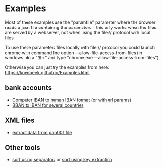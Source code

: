 # Examples

Most of these examples use the "paramfile" parameter where the browser reads a json file containing the parameters - this only works when the files are served by a webserver, not when using the file:// protocol with local files

To use these parameters files locally with file:// protocol you could launch chrome with command line option --allow-file-access-from-files (in windows: do a "⊞-r" and type "chrome.exe --allow-file-access-from-files")

Otherwise you can just try the examples from here: <https://koenbeek.github.io/Examples.html>

## bank accounts

- [Computer IBAN to human IBAN format](https://koenbeek.github.io/webtools/replace.html?paramfile=examples/computerIBANtohumanIBAN.json) (or [with url params](https://koenbeek.github.io/webtools/replace.html?m=.%7B4%7D%28%3F%21%24%29&r=%24%26%20&itxt=LU680101576806700096%0AFR7630004000033366175096859%0AES3820951234610304500770%0APL60105000996370639354620713%0AES7804879876521231001632%0ANL31ABNA2057285030%0APT50002700007760748336709%0AFR7620041010054295993916028%0ANL27INGB0243608535%0AIT97T0542811101014609483786%0ALU790010768994155852%0AFR7630004000035166056224336%0ANL86RABO6039596031%0ABE13299810640039%0ALU280014618950303508))
- [BBAN to IBAN for several countries](https://koenbeek.github.io/webtools/bban2iban.html?paramfile=examples/BBAN2IBAN.json)

## XML files

- [extract data from pain001 file](https://koenbeek.github.io/webtools/xpathslist.html?paramfile=examples/pain001.json)

## Other tools

- [sort using separators](https://koenbeek.github.io/webtools/sort.html?paramfile=examples/sort.json) or [sort using key extraction](https://koenbeek.github.io/webtools/sort.html?paramfile=examples/sort2.json)
